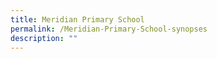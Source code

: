 ```yaml
---
title: Meridian Primary School
permalink: /Meridian-Primary-School-synopses
description: ""
---
```

